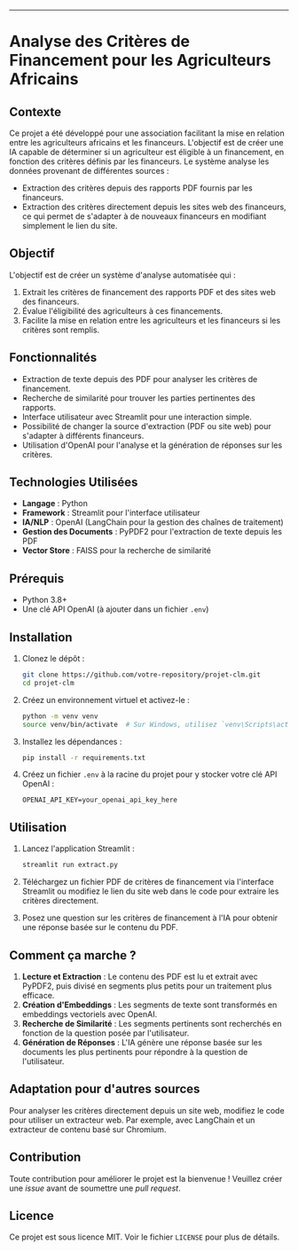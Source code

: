 
---

# Analyse des Critères de Financement pour les Agriculteurs Africains

## Contexte

Ce projet a été développé pour une association facilitant la mise en relation entre les agriculteurs africains et les financeurs. L'objectif est de créer une IA capable de déterminer si un agriculteur est éligible à un financement, en fonction des critères définis par les financeurs. Le système analyse les données provenant de différentes sources : 

- Extraction des critères depuis des rapports PDF fournis par les financeurs.
- Extraction des critères directement depuis les sites web des financeurs, ce qui permet de s'adapter à de nouveaux financeurs en modifiant simplement le lien du site.

## Objectif

L'objectif est de créer un système d'analyse automatisée qui :
1. Extrait les critères de financement des rapports PDF et des sites web des financeurs.
2. Évalue l'éligibilité des agriculteurs à ces financements.
3. Facilite la mise en relation entre les agriculteurs et les financeurs si les critères sont remplis.

## Fonctionnalités

- Extraction de texte depuis des PDF pour analyser les critères de financement.
- Recherche de similarité pour trouver les parties pertinentes des rapports.
- Interface utilisateur avec Streamlit pour une interaction simple.
- Possibilité de changer la source d'extraction (PDF ou site web) pour s'adapter à différents financeurs.
- Utilisation d'OpenAI pour l'analyse et la génération de réponses sur les critères.

## Technologies Utilisées

- **Langage** : Python
- **Framework** : Streamlit pour l'interface utilisateur
- **IA/NLP** : OpenAI (LangChain pour la gestion des chaînes de traitement)
- **Gestion des Documents** : PyPDF2 pour l'extraction de texte depuis les PDF
- **Vector Store** : FAISS pour la recherche de similarité

## Prérequis

- Python 3.8+
- Une clé API OpenAI (à ajouter dans un fichier `.env`)

## Installation

1. Clonez le dépôt :

   ```bash
   git clone https://github.com/votre-repository/projet-clm.git
   cd projet-clm
   ```

2. Créez un environnement virtuel et activez-le :

   ```bash
   python -m venv venv
   source venv/bin/activate  # Sur Windows, utilisez `venv\Scripts\activate`
   ```

3. Installez les dépendances :

   ```bash
   pip install -r requirements.txt
   ```

4. Créez un fichier `.env` à la racine du projet pour y stocker votre clé API OpenAI :

   ```
   OPENAI_API_KEY=your_openai_api_key_here
   ```

## Utilisation

1. Lancez l'application Streamlit :

   ```bash
   streamlit run extract.py
   ```

2. Téléchargez un fichier PDF de critères de financement via l'interface Streamlit ou modifiez le lien du site web dans le code pour extraire les critères directement.

3. Posez une question sur les critères de financement à l'IA pour obtenir une réponse basée sur le contenu du PDF.



## Comment ça marche ?

1. **Lecture et Extraction** : Le contenu des PDF est lu et extrait avec PyPDF2, puis divisé en segments plus petits pour un traitement plus efficace.
2. **Création d'Embeddings** : Les segments de texte sont transformés en embeddings vectoriels avec OpenAI.
3. **Recherche de Similarité** : Les segments pertinents sont recherchés en fonction de la question posée par l'utilisateur.
4. **Génération de Réponses** : L'IA génère une réponse basée sur les documents les plus pertinents pour répondre à la question de l'utilisateur.

## Adaptation pour d'autres sources

Pour analyser les critères directement depuis un site web, modifiez le code pour utiliser un extracteur web. Par exemple, avec LangChain et un extracteur de contenu basé sur Chromium.

## Contribution

Toute contribution pour améliorer le projet est la bienvenue ! Veuillez créer une *issue* avant de soumettre une *pull request*.

## Licence

Ce projet est sous licence MIT. Voir le fichier `LICENSE` pour plus de détails.
